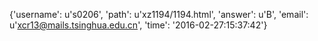 {'username': u's0206', 'path': u'xz1194/1194.html', 'answer': u'B', 'email': u'xcr13@mails.tsinghua.edu.cn', 'time': '2016-02-27:15:37:42'}